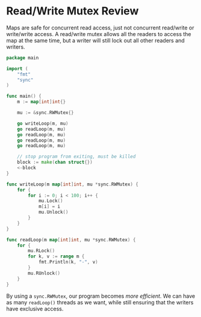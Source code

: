 # Read/Write Mutex Review

Maps are safe for concurrent read access, just not concurrent read/write or write/write access. A read/write mutex allows all the readers to access the map at the same time, but a writer will still lock out all other readers and writers.

```go
package main

import (
	"fmt"
	"sync"
)

func main() {
	m := map[int]int{}

	mu := &sync.RWMutex{}

	go writeLoop(m, mu)
	go readLoop(m, mu)
	go readLoop(m, mu)
	go readLoop(m, mu)
	go readLoop(m, mu)

	// stop program from exiting, must be killed
	block := make(chan struct{})
	<-block
}

func writeLoop(m map[int]int, mu *sync.RWMutex) {
	for {
		for i := 0; i < 100; i++ {
			mu.Lock()
			m[i] = i
			mu.Unlock()
		}
	}
}

func readLoop(m map[int]int, mu *sync.RWMutex) {
	for {
		mu.RLock()
		for k, v := range m {
			fmt.Println(k, "-", v)
		}
		mu.RUnlock()
	}
}
```

By using a `sync.RWMutex`, our program becomes _more efficient_. We can have as many `readLoop()` threads as we want, while still ensuring that the writers have exclusive access.

